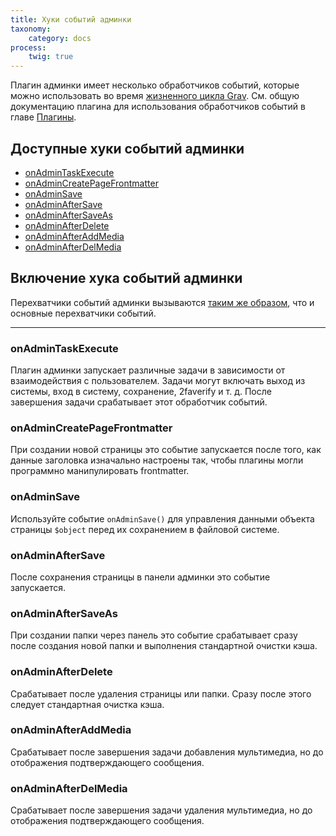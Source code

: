 ```yaml
---
title: Хуки событий админки
taxonomy:
    category: docs
process:
    twig: true
---
```


Плагин админки имеет несколько обработчиков событий, которые можно использовать во время [жизненного цикла Grav](/plugins/grav-lifecycle). См. общую документацию плагина для использования обработчиков событий в главе [Плагины](/plugins).

## Доступные хуки событий админки
* [onAdminTaskExecute](#onAdminTaskExecute)
* [onAdminCreatePageFrontmatter](#onAdminCreatePageFrontmatter)
* [onAdminSave](#onAdminSave)
* [onAdminAfterSave](#onAdminAfterSave)
* [onAdminAfterSaveAs](#onAdminAfterSaveAs)
* [onAdminAfterDelete](#onAdminAfterDelete)
* [onAdminAfterAddMedia](#onAdminAfterAddMedia)
* [onAdminAfterDelMedia](#onAdminAfterDelMedia)


## Включение хука событий админки
Перехватчики событий админки вызываются [таким же образом](/plugins/plugin-tutorial#step-6-define-if-the-plugin-should-run), что и основные перехватчики событий.


* * *

<a name="onAdminTaskExecute"></a>
### onAdminTaskExecute

Плагин админки запускает различные задачи в зависимости от взаимодействия с пользователем. Задачи могут включать выход из системы, вход в систему, сохранение, 2faverify и т. д. После завершения задачи срабатывает этот обработчик событий.

<a name="onAdminCreatePageFrontmatter"></a>
### onAdminCreatePageFrontmatter

При создании новой страницы это событие запускается после того, как данные заголовка изначально настроены так, чтобы плагины могли программно манипулировать frontmatter.

<a name="onAdminSave"></a>
### onAdminSave

Используйте событие `onAdminSave()` для управления данными объекта страницы `$object` перед их сохранением в файловой системе.

<a name="onAdminAfterSave"></a>
### onAdminAfterSave

После сохранения страницы в панели админки это событие запускается.

<a name="onAdminAfterSaveAs"></a>
### onAdminAfterSaveAs

При создании папки через панель это событие срабатывает сразу после создания новой папки и выполнения стандартной очистки кэша.

<a name="onAdminAfterDelete"></a>
### onAdminAfterDelete

Срабатывает после удаления страницы или папки. Сразу после этого следует стандартная очистка кэша.

<a name="onAdminAfterAddMedia"></a>
### onAdminAfterAddMedia

Срабатывает после завершения задачи добавления мультимедиа, но до отображения подтверждающего сообщения.

<a name="onAdminAfterDelMedia"></a>
### onAdminAfterDelMedia

Срабатывает после завершения задачи удаления мультимедиа, но до отображения подтверждающего сообщения.
